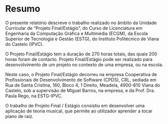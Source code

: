 # Resumo

O presente relatório descreve o trabalho realizado no âmbito da Unidade Curricular de “Projeto Final/Estágio”, do Curso de Licenciatura em Engenharia da Computação Gráfica e Multimédia (ECGM), da Escola Superior de Tecnologia e Gestão (ESTG), do Instituto Politécnico de Viana do Castelo (IPVC).&#x20;

O Projeto Final/Estágio tem a duração de 270 horas totais, das quais 200 horas foram de contacto. Projeto Final/Estágio pode ser realizado para desenvolvimento de um projeto no contexto de uma empresa, ou na escola.&#x20;

Neste caso, o Projeto Final/Estágio decorreu na empresa Cooperativa de Profissionais de Desenvolvimento de Software (CPDS), CRL, sediada em Rua de Santa Cristina, 160, Bloco 4, 1 Direito, Meadela, 4900-810 Viana do Castelo, sob a supervisão de Miguel Barros, na empresa, e da Prof. Dra. Paula Rego, na ESTG-IPVC.&#x20;

O trabalho de Projeto Final / Estágio consistiu em desenvolver uma aplicação de teoria musical, que permite ao utilizador aprender a tocar piano de raiz.

